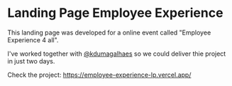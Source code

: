 # Landing Page Employee Experience

This landing page was developed for a online event called "Employee Experience 4 all".

I've worked together with <a href="http://github.com/kdumagalhaes" target="_blank">@kdumagalhaes</a> so we could deliver thie project in just two days.

Check the project:
https://employee-experience-lp.vercel.app/
